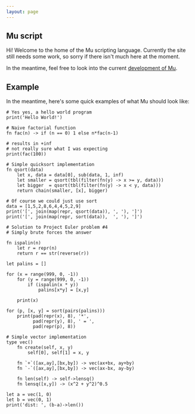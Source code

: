 ```yaml
---
layout: page
---
```


Mu script
---------
Hi! Welcome to the home of the Mu scripting language. Currently
the site still needs some work, so sorry if there isn't much here
at the moment.

In the meantime, feel free to look into the current
[development of Mu]({{site.github}}/mu).

Example
-------
In the meantime, here's some quick examples of what Mu should look like:

~~~ mu
# Yes yes, a hello world program
print('Hello World!')
~~~

~~~ mu
# Naive factorial function
fn fac(n) -> if (n == 0) 1 else n*fac(n-1)

# results in +inf
# not really sure what I was expecting
print(fac(100))
~~~

~~~ mu
# Simple quicksort implementation
fn qsort(data)
    let x, data = data[0], sub(data, 1, inf)
    let smaller = qsort(tbl(filter(fn(y) -> x >= y, data)))
    let bigger  = qsort(tbl(filter(fn(y) -> x < y, data)))
    return chain(smaller, [x], bigger)

# Of course we could just use sort
data = [1,5,2,8,6,4,4,5,2,9]
print('[', join(map(repr, qsort(data)), ', '), ']')
print('[', join(map(repr, sort(data)),  ', '), ']')
~~~

~~~ mu
# Solution to Project Euler problem #4
# Simply brute forces the answer

fn ispalin(n)
    let r = repr(n)
    return r == str(reverse(r))

let palins = []

for (x = range(999, 0, -1))
    for (y = range(999, 0, -1))
        if (ispalin(x * y))
            palins[x*y] = [x,y]

    print(x)

for (p, [x, y] = sort(pairs(palins)))
    print(pad(repr(x), 8), '*',
          pad(repr(y), 8), ' = ',
          pad(repr(p), 8))
~~~

~~~ mu
# Simple vector implementation
type vec()
    fn create(self, x, y)
        self[0], self[1] = x, y

    fn `+`([ax,ay],[bx,by]) -> vec(ax+bx, ay+by)
    fn `-`([ax,ay],[bx,by]) -> vec(ax-bx, ay-by)

    fn len(self) -> self->lensq()
    fn lensq([x,y]) -> (x^2 + y^2)^0.5

let a = vec(1, 0)
let b = vec(0, 1)
print('dist: ', (b-a)->len())
~~~

